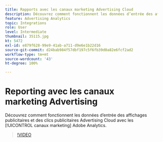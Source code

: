 ```yaml
---
title: Rapports avec les canaux marketing Advertising Cloud
description: Découvrez comment fonctionnent les données d’entrée des affichages publicitaires et des clics publicitaires Advertising Cloud avec les canaux marketing Adobe Analytics.
feature: Advertising Analytics
topic: Integrations
role: User
level: Intermediate
thumbnail: 35115.jpg
kt: 5472
exl-id: e879f628-99e9-41ab-a711-d9e6e1b22d16
source-git-commit: d24bab984f57dbf197c5f6fb39d0a82e6fcf2ad2
workflow-type: tm+mt
source-wordcount: '43'
ht-degree: 100%

---
```


# Reporting avec les canaux marketing Advertising

Découvrez comment fonctionnent les données d’entrée des affichages publicitaires et des clics publicitaires Advertising Cloud avec les [!UICONTROL canaux marketing] Adobe Analytics.

>[!VIDEO](https://video.tv.adobe.com/v/35115/?quality=12&learn=on)

